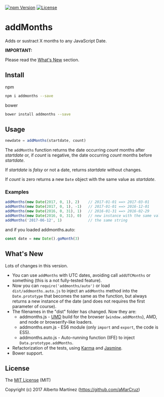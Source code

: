 [![npm Version][npm-image]][npm-url]
[![License][license-image]][license-url]

# addMonths

Adds or sustract X months to any JavaScript Date.

**IMPORTANT:**

Please read the [What's New](#whats-new) section.

## Install

npm

```bash
npm i addmonths --save
```

bower

```bash
bower install addmonths --save
```

## Usage

```js
newdate = addMonths(startdate, count)
```

The `addMonths` function returns the date occurring _count_ months after _startdate_ or, if _count_ is negative, the date occurring _count_ months before _startdate_.

If _startdate_ is _falsy_ or not a date, returns _startdate_ without changes.

If _count_ is zero returns a new `Date` object with the same value as _startdate_.


### Examples

```js
addMonths(new Date(2017, 0, 1), 2)    // 2017-01-01 ==> 2017-03-01
addMonths(new Date(2017, 0, 1), -1)   // 2017-01-01 ==> 2016-12-01
addMonths(new Date(2016, 0, 31), 1)   // 2016-01-31 ==> 2016-02-29
addMonths(new Date(2016, 0, 31), 0)   // new instance with the same value
addMonths('2017-06-12', 1)            // the same string
```

and if you loaded addmonths.auto:

```js
const date = new Date().goMonth(3)
```

## What's New

Lots of changes in this version.

* You can use `addMonths` with UTC dates, avoiding call `addUTCMonths` or something (this is a not fully-tested feature).
* Now you can `require('addmonths/auto')` or load `dist/addmonths.auto.js` to inject an `addMonths` method into the `Date.prototype` that becomes the same as the function, but always returns a new instance of the date (and does not requires the first parameter of course).
* The filenames in the "dist" folder has changed. Now they are:
  - addmonths.js - [UMD](https://github.com/umdjs/umd) build for the browser (`window.addMonths`), AMD, and node or browserify-like loaders.
  - addmonths.esm.js - ES6 module (only `import` and `export`, the code is ES5).
  - addmonths.auto.js - Auto-running function (IIFE) to inject `Data.prototype.addMonths`.
* Refactorization of the tests, using [Karma](https://karma-runner.github.io/) and [Jasmine](https://jasmine.github.io/).
* Bower support.

## License

The [MIT License](LICENCE) (MIT)

Copyright (c) 2017 Alberto Martínez (https://github.com/aMarCruz)

[npm-image]:      https://img.shields.io/npm/v/addmonths.svg
[npm-url]:        https://www.npmjs.com/package/addmonths
[license-image]:  https://img.shields.io/npm/l/express.svg
[license-url]:    https://github.com/aMarCruz/jscc-brunch/blob/master/LICENSE
